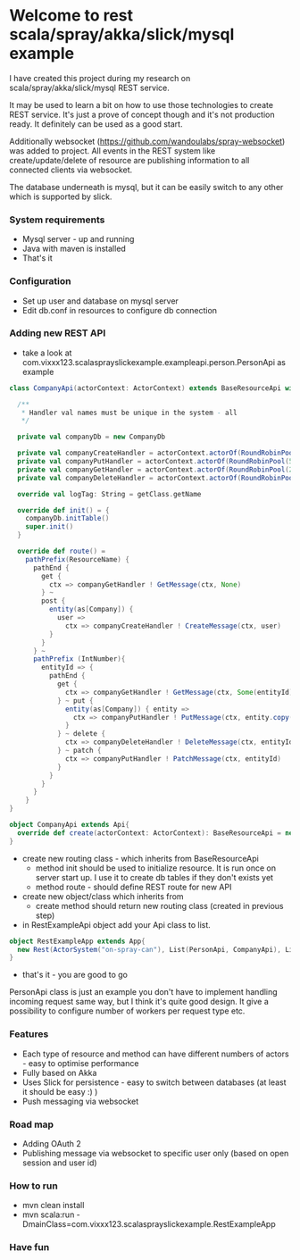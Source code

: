# Welcome to rest scala/spray/akka/slick/mysql example #

I have created this project during my research on scala/spray/akka/slick/mysql REST service.

It may be used to learn a bit on how to use those technologies to create REST service.
It's just a prove of concept though and it's not production ready. It definitely can be used as a good start.

Additionally websocket (<a href="https://github.com/wandoulabs/spray-websocket">https://github.com/wandoulabs/spray-websocket</a>) was added to project.
    All events in the REST system like create/update/delete of resource are publishing information to all connected clients via websocket.

The database underneath is mysql, but it can be easily switch to any other which is supported by slick.

### System requirements ###

* Mysql server - up and running
* Java with maven is installed
* That's it

### Configuration ###

* Set up user and database on mysql server
* Edit db.conf in resources to configure db connection

### Adding new REST API ###
* take a look at com.vixxx123.scalasprayslickexample.exampleapi.person.PersonApi as example

```scala
class CompanyApi(actorContext: ActorContext) extends BaseResourceApi with Logging {

  /**
   * Handler val names must be unique in the system - all
   */

  private val companyDb = new CompanyDb

  private val companyCreateHandler = actorContext.actorOf(RoundRobinPool(2).props(CreateActor.props(companyDb)), CreateActor.Name)
  private val companyPutHandler = actorContext.actorOf(RoundRobinPool(5).props(UpdateActor.props(companyDb)), UpdateActor.Name)
  private val companyGetHandler = actorContext.actorOf(RoundRobinPool(20).props(GetActor.props(companyDb)), GetActor.Name)
  private val companyDeleteHandler = actorContext.actorOf(RoundRobinPool(20).props(DeleteActor.props(companyDb)), DeleteActor.Name)

  override val logTag: String = getClass.getName

  override def init() = {
    companyDb.initTable()
    super.init()
  }

  override def route() =
    pathPrefix(ResourceName) {
      pathEnd {
        get {
          ctx => companyGetHandler ! GetMessage(ctx, None)
        } ~
        post {
          entity(as[Company]) {
            user =>
              ctx => companyCreateHandler ! CreateMessage(ctx, user)
          }
        }
      } ~
      pathPrefix (IntNumber){
        entityId => {
          pathEnd {
            get {
              ctx => companyGetHandler ! GetMessage(ctx, Some(entityId))
            } ~ put {
              entity(as[Company]) { entity =>
                ctx => companyPutHandler ! PutMessage(ctx, entity.copy(id = Some(entityId)))
              }
            } ~ delete {
              ctx => companyDeleteHandler ! DeleteMessage(ctx, entityId)
            } ~ patch {
              ctx => companyPutHandler ! PatchMessage(ctx, entityId)
            }
          }
        }
      }
    }
}

object CompanyApi extends Api{
  override def create(actorContext: ActorContext): BaseResourceApi = new CompanyApi(actorContext)
}

```

* create new routing class - which inherits from BaseResourceApi
    - method init should be used to initialize resource. It is run once on server start up. I use it to create db tables if they don't exists yet
    - method route - should define REST route for new API
* create new object/class which inherits from
    - create method should return new routing class (created in previous step)
* in RestExampleApi object add your Api class to list.

```scala
object RestExampleApp extends App{
  new Rest(ActorSystem("on-spray-can"), List(PersonApi, CompanyApi), List(new ConsoleLogger))
}
```

* that's it - you are good to go

PersonApi class is just an example you don't have to implement handling incoming request same way,
but I think it's quite good design. It give a possibility to configure number of workers per request type etc.

### Features ###
* Each type of resource and method can have different numbers of actors - easy to optimise performance
* Fully based on Akka
* Uses Slick for persistence - easy to switch between databases (at least it should be easy :) )
* Push messaging via websocket

### Road map ###
* Adding OAuth 2
* Publishing message via websocket to specific user only (based on open session and user id)

### How to run ###
* mvn clean install
* mvn scala:run -DmainClass=com.vixxx123.scalasprayslickexample.RestExampleApp


### Have fun ###
